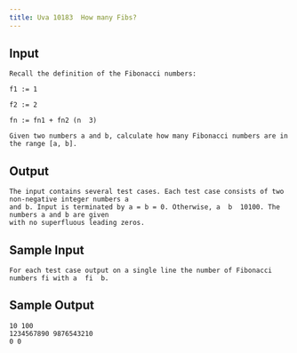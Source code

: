 ```yaml
---
title: Uva 10183  How many Fibs?
---
```



## Input

```text
Recall the definition of the Fibonacci numbers:

f1 := 1

f2 := 2

fn := fn1 + fn2 (n  3)

Given two numbers a and b, calculate how many Fibonacci numbers are in the range [a, b].
```

## Output

```text
The input contains several test cases. Each test case consists of two non-negative integer numbers a
and b. Input is terminated by a = b = 0. Otherwise, a  b  10100. The numbers a and b are given
with no superfluous leading zeros.

```

## Sample Input

```text
For each test case output on a single line the number of Fibonacci numbers fi with a  fi  b.

```

## Sample Output

```text
10 100
1234567890 9876543210
0 0

```
